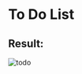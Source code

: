 # To Do List

## Result:

![todo](https://user-images.githubusercontent.com/79934626/135906278-73409000-799d-4b2e-acbc-1e4a8e10cf53.PNG)